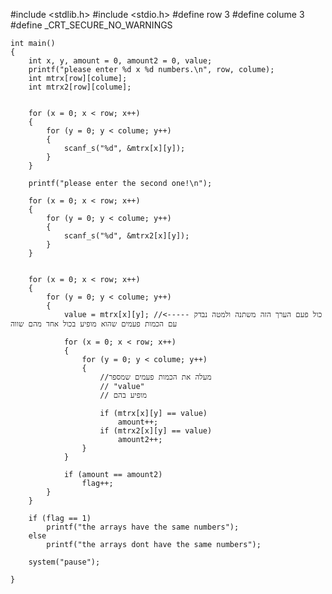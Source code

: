 

#include <stdlib.h>
#include <stdio.h>
#define row 3
#define colume 3
#define _CRT_SECURE_NO_WARNINGS

	int main()
	{
		int x, y, amount = 0, amount2 = 0, value;
		printf("please enter %d x %d numbers.\n", row, colume);
		int mtrx[row][colume];
		int mtrx2[row][colume];


		for (x = 0; x < row; x++)
		{
			for (y = 0; y < colume; y++)
			{
				scanf_s("%d", &mtrx[x][y]);
			}
		}

		printf("please enter the second one!\n");

		for (x = 0; x < row; x++)
		{
			for (y = 0; y < colume; y++)
			{
				scanf_s("%d", &mtrx2[x][y]);
			}
		}


		for (x = 0; x < row; x++)
		{
			for (y = 0; y < colume; y++)
			{
				value = mtrx[x][y]; //<----- כול פעם הערך הזה משתנה ולמטה נבדק עם הכמות פעמים שהוא מופיע בכול אחד מהם שווה

				for (x = 0; x < row; x++)
				{
					for (y = 0; y < colume; y++)
					{
						//מעלה את הכמות פעמים שמספר
						// "value"
						// מופיע בהם
					
						if (mtrx[x][y] == value)
							amount++;
						if (mtrx2[x][y] == value)
							amount2++;
					}
				}

				if (amount == amount2)
					flag++;
			}
		}

		if (flag == 1)
			printf("the arrays have the same numbers");
		else
			printf("the arrays dont have the same numbers");

		system("pause");

	}
